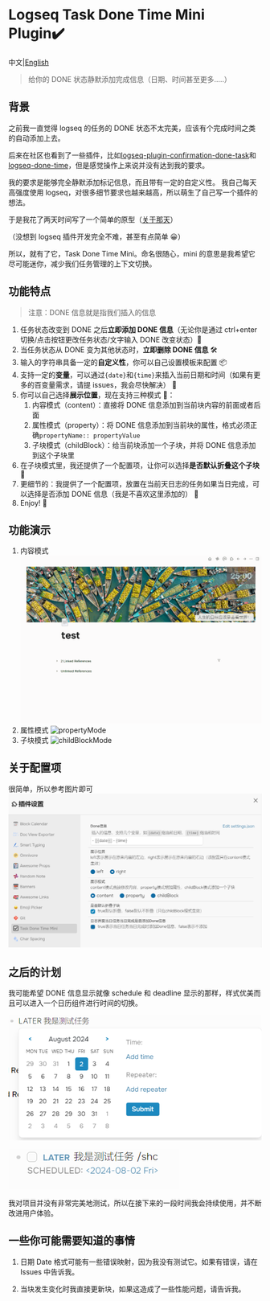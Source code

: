 # Logseq Task Done Time Mini Plugin✔️

中文|[English](./README.en.md)

> 给你的 DONE 状态静默添加完成信息（日期、时间甚至更多.....）

## 背景

之前我一直觉得 logseq 的任务的 DONE 状态不太完美，应该有个完成时间之类的自动添加上去。

后来在社区也看到了一些插件，比如[logseq-plugin-confirmation-done-task](https://github.com/YU000jp/logseq-plugin-confirmation-done-task)和[logseq-done-time](https://github.com/mjs/logseq-done-time)，但是感觉操作上来说并没有达到我的要求。

我的要求是能够完全静默添加标记信息，而且带有一定的自定义性。
我自己每天高强度使用 logseq，对很多细节要求也越来越高，所以萌生了自己写一个插件的想法。

于是我花了两天时间写了一个简单的原型（[关于那天](https://mlhiter.github.io/#/page/66ab2e0f-4962-4753-90a3-4950c1350a5b)）

（没想到 logseq 插件开发完全不难，甚至有点简单 😀）

所以，就有了它，Task Done Time Mini。命名很随心，mini 的意思是我希望它尽可能迷你，减少我们任务管理的上下文切换。

## 功能特点

> 注意：DONE 信息就是指我们插入的信息

1. 任务状态改变到 DONE 之后**立即添加 DONE 信息**（无论你是通过 ctrl+enter 切换/点击按钮更改任务状态/文字输入 DONE 改变状态）🔨
2. 当任务状态从 DONE 变为其他状态时，**立即删除 DONE 信息** 🛠
3. 输入的字符串具备一定的**自定义性**，你可以自己设置模板来配置 📦
4. 支持一定的**变量**，可以通过`{date}`和`{time}`来插入当前日期和时间（如果有更多的百变量需求，请提 issues，我会尽快解决） 📝
5. 你可以自己选择**展示位置**，现在支持三种模式 🚧：
   1. 内容模式（content）：直接将 DONE 信息添加到当前块内容的前面或者后面
   2. 属性模式（property）：将 DONE 信息添加到当前块的属性，格式必须正确`propertyName:: propertyValue`
   3. 子块模式（childBlock）：给当前块添加一个子块，并将 DONE 信息添加到这个子块里
6. 在子块模式里，我还提供了一个配置项，让你可以选择**是否默认折叠这个子块** 🔌
7. 更细节的：我提供了一个配置项，放置在当前天日志的任务如果当日完成，可以选择是否添加 DONE 信息（我是不喜欢这里添加的） 📂
8. Enjoy! 🎉

## 功能演示

1. 内容模式
   ![contentMode](screenshots/contentMode.gif)
2. 属性模式
   ![propertyMode](screenshots/propertyMode.gif)
3. 子块模式
   ![childBlockMode](screenshots/childBlockMode.gif)

## 关于配置项

很简单，所以参考图片即可
![settings](screenshots/settings.png)

## 之后的计划

我可能希望 DONE 信息显示就像 schedule 和 deadline 显示的那样，样式优美而且可以进入一个日历组件进行时间的切换。

![schedule dialog](screenshots/scheduleDialog.png)

![schedule show](screenshots/scheduleShow.png)

我对项目并没有非常完美地测试，所以在接下来的一段时间我会持续使用，并不断改进用户体验。

## 一些你可能需要知道的事情

1. 日期 Date 格式可能有一些错误映射，因为我没有测试它。如果有错误，请在 Issues 中告诉我。

2. 当块发生变化时我直接更新块，如果这造成了一些性能问题，请告诉我。

